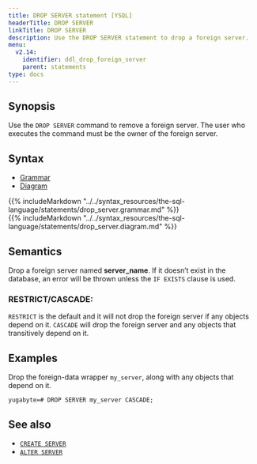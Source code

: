 ```yaml
---
title: DROP SERVER statement [YSQL]
headerTitle: DROP SERVER
linkTitle: DROP SERVER
description: Use the DROP SERVER statement to drop a foreign server.
menu:
  v2.14:
    identifier: ddl_drop_foreign_server
    parent: statements
type: docs
---
```


## Synopsis

Use the `DROP SERVER` command to remove a foreign server. The user who executes the command must be the owner of the foreign server.

## Syntax

<ul class="nav nav-tabs nav-tabs-yb">
  <li >
    <a href="#grammar" class="nav-link active" id="grammar-tab" data-toggle="tab" role="tab" aria-controls="grammar" aria-selected="true">
      <i class="fa-solid fa-file-lines" aria-hidden="true"></i>
      Grammar
    </a>
  </li>
  <li>
    <a href="#diagram" class="nav-link" id="diagram-tab" data-toggle="tab" role="tab" aria-controls="diagram" aria-selected="false">
      <i class="fa-solid fa-diagram-project" aria-hidden="true"></i>
      Diagram
    </a>
  </li>
</ul>

<div class="tab-content">
  <div id="grammar" class="tab-pane fade show active" role="tabpanel" aria-labelledby="grammar-tab">
  {{% includeMarkdown "../../syntax_resources/the-sql-language/statements/drop_server.grammar.md" %}}
  </div>
  <div id="diagram" class="tab-pane fade" role="tabpanel" aria-labelledby="diagram-tab">
  {{% includeMarkdown "../../syntax_resources/the-sql-language/statements/drop_server.diagram.md" %}}
  </div>
</div>

## Semantics

Drop a foreign server named **server_name**. If it doesn’t exist in the database, an error will be thrown unless the `IF EXISTS` clause is used.

### RESTRICT/CASCADE:
`RESTRICT` is the default and it will not drop the foreign server if any objects depend on it.
`CASCADE` will drop the foreign server and any objects that transitively depend on it.

## Examples

Drop the foreign-data wrapper `my_server`, along with any objects that depend on it.

```plpgsql
yugabyte=# DROP SERVER my_server CASCADE;
```
## See also

- [`CREATE SERVER`](../ddl_create_server/)
- [`ALTER SERVER`](../ddl_alter_server/)
